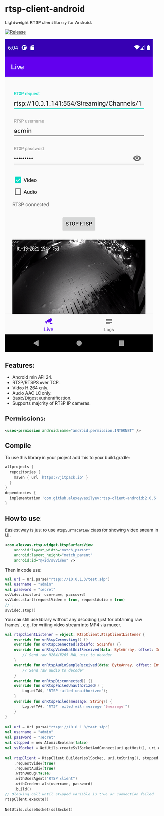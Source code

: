 # rtsp-client-android
Lightweight RTSP client library for Android.

[![Release](https://jitpack.io/v/alexeyvasilyev/rtsp-client-android.svg)](https://jitpack.io/#alexeyvasilyev/rtsp-client-android)

![Screenshot](docs/images/rtsp-demo-app.png?raw=true "Screenshot")

## Features:
- Android min API 24.
- RTSP/RTSPS over TCP.
- Video H.264 only.
- Audio AAC LC only.
- Basic/Digest authentification.
- Supports majority of RTSP IP cameras.


## Permissions:

```xml
<uses-permission android:name="android.permission.INTERNET" />
```

## Compile

To use this library in your project add this to your build.gradle:
```gradle
allprojects {
  repositories {
    maven { url 'https://jitpack.io' }
  }
}
dependencies {
  implementation 'com.github.alexeyvasilyev:rtsp-client-android:2.0.6'
}
```

## How to use:
Easiest way is just to use `RtspSurfaceView` class for showing video stream in UI.
```xml
<com.alexvas.rtsp.widget.RtspSurfaceView
    android:layout_width="match_parent"
    android:layout_height="match_parent"
    android:id="@+id/svVideo" />
```

Then in code use:
```kotlin
val uri = Uri.parse("rtsps://10.0.1.3/test.sdp")
val username = "admin"
val password = "secret"
svVideo.init(uri, username, password)
svVideo.start(requestVideo = true, requestAudio = true)
// ...
svVideo.stop()
```

You can still use library without any decoding (just for obtaining raw frames), e.g. for writing video stream into MP4 via muxer.

```kotlin
val rtspClientListener = object: RtspClient.RtspClientListener {
    override fun onRtspConnecting() {}
    override fun onRtspConnected(sdpInfo: SdpInfo) {}
    override fun onRtspVideoNalUnitReceived(data: ByteArray, offset: Int, length: Int, timestamp: Long) {
        // Send raw H264/H265 NAL unit to decoder
    }
    override fun onRtspAudioSampleReceived(data: ByteArray, offset: Int, length: Int, timestamp: Long) {
        // Send raw audio to decoder
    }
    override fun onRtspDisconnected() {}
    override fun onRtspFailedUnauthorized() {
        Log.e(TAG, "RTSP failed unauthorized");
    }
    override fun onRtspFailed(message: String?) {
        Log.e(TAG, "RTSP failed with message '$message'")
    }
}

val uri = Uri.parse("rtsps://10.0.1.3/test.sdp")
val username = "admin"
val password = "secret"
val stopped = new AtomicBoolean(false)
val sslSocket = NetUtils.createSslSocketAndConnect(uri.getHost(), uri.getPort(), 10000)

val rtspClient = RtspClient.Builder(sslSocket, uri.toString(), stopped, rtspClientListener)
    .requestVideo(true)
    .requestAudio(true)
    .withDebug(false)
    .withUserAgent("RTSP client")
    .withCredentials(username, password)
    .build()
// Blocking call until stopped variable is true or connection failed
rtspClient.execute()

NetUtils.closeSocket(sslSocket)
```
